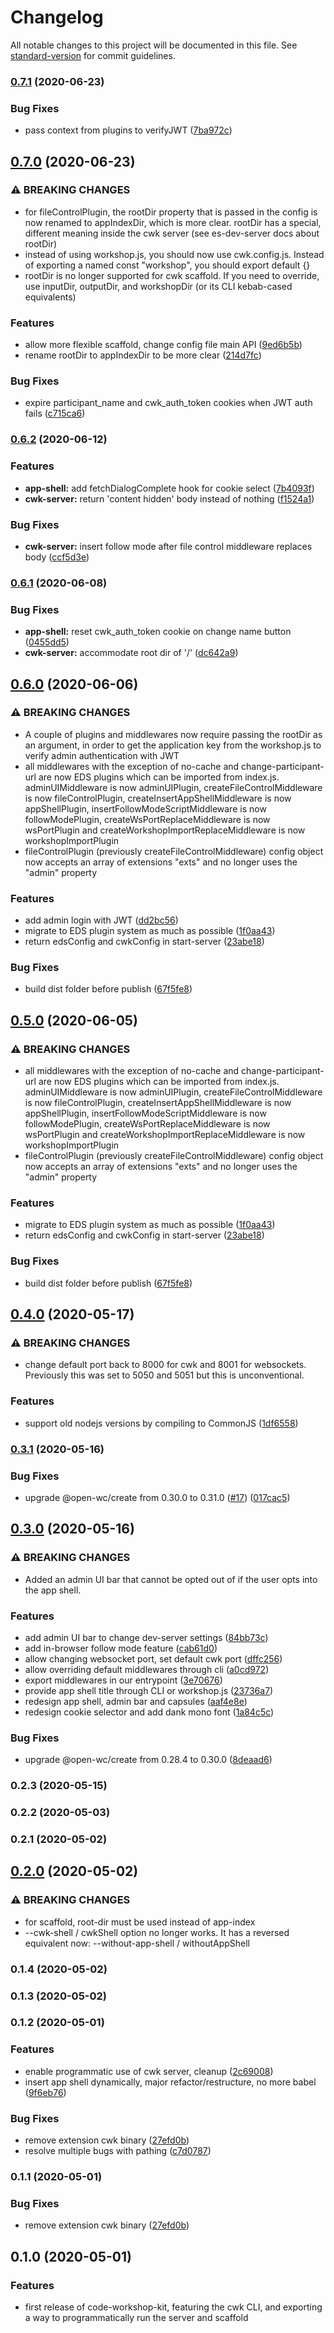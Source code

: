 # Changelog

All notable changes to this project will be documented in this file. See [standard-version](https://github.com/conventional-changelog/standard-version) for commit guidelines.

### [0.7.1](https://github.com/code-workshop-kit/cwk-frontend/compare/0.7.0...0.7.1) (2020-06-23)


### Bug Fixes

* pass context from plugins to verifyJWT ([7ba972c](https://github.com/code-workshop-kit/cwk-frontend/commit/7ba972c321eef3f98bed66bcf3b9151e87c98430))

## [0.7.0](https://github.com/code-workshop-kit/cwk-frontend/compare/0.6.2...0.7.0) (2020-06-23)


### ⚠ BREAKING CHANGES

* for fileControlPlugin, the rootDir property that is passed in the config is now renamed to appIndexDir, which is more clear. rootDir has a special, different meaning inside the cwk server (see es-dev-server docs about rootDir)
* instead of using workshop.js, you should now use cwk.config.js. Instead of exporting a named const "workshop", you should export default {}
* rootDir is no longer supported for cwk scaffold. If you need to override, use inputDir, outputDir, and workshopDir (or its CLI kebab-cased equivalents)

### Features

* allow more flexible scaffold, change config file main API ([9ed6b5b](https://github.com/code-workshop-kit/cwk-frontend/commit/9ed6b5bb14416f289db4f9aa0c182fc47abf8398))
* rename rootDir to appIndexDir to be more clear ([214d7fc](https://github.com/code-workshop-kit/cwk-frontend/commit/214d7fc84317d7505d2c0a62d31cc385300d6b75))


### Bug Fixes

* expire participant_name and cwk_auth_token cookies when JWT auth fails ([c715ca6](https://github.com/code-workshop-kit/cwk-frontend/commit/c715ca6e54e4549bff578fae1ac348b9f9df0551))

### [0.6.2](https://github.com/code-workshop-kit/cwk-frontend/compare/0.6.1...0.6.2) (2020-06-12)


### Features

* **app-shell:** add fetchDialogComplete hook for cookie select ([7b4093f](https://github.com/code-workshop-kit/cwk-frontend/commit/7b4093f4e3474c67fa583b134b2557667006f9d5))
* **cwk-server:** return 'content hidden' body instead of nothing ([f1524a1](https://github.com/code-workshop-kit/cwk-frontend/commit/f1524a11f929f6fda1e5a2cd9bc285feb988af8f))


### Bug Fixes

* **cwk-server:** insert follow mode after file control middleware replaces body ([ccf5d3e](https://github.com/code-workshop-kit/cwk-frontend/commit/ccf5d3e922d99713d5bfc7c914bb042c7bc94006))

### [0.6.1](https://github.com/code-workshop-kit/cwk-frontend/compare/0.6.0...0.6.1) (2020-06-08)


### Bug Fixes

* **app-shell:** reset cwk_auth_token cookie on change name button ([0455dd5](https://github.com/code-workshop-kit/cwk-frontend/commit/0455dd5387e213d0cfab26d6219657e9b555cce7))
* **cwk-server:** accommodate root dir of '/' ([dc642a9](https://github.com/code-workshop-kit/cwk-frontend/commit/dc642a9eee688dea06c58dea38002fde130dc381))

## [0.6.0](https://github.com/code-workshop-kit/cwk-frontend/compare/0.4.0...0.6.0) (2020-06-06)


### ⚠ BREAKING CHANGES

* A couple of plugins and middlewares now require passing the rootDir as an argument, in order to get the application key from the workshop.js to verify admin authentication with JWT
* all middlewares with the exception of no-cache and change-participant-url are now EDS plugins which can be imported from index.js. adminUIMiddleware is now adminUIPlugin, createFileControlMiddleware is now fileControlPlugin, createInsertAppShellMiddleware is now appShellPlugin, insertFollowModeScriptMiddleware is now followModePlugin, createWsPortReplaceMiddleware is now wsPortPlugin and createWorkshopImportReplaceMiddleware is now workshopImportPlugin
* fileControlPlugin (previously createFileControlMiddleware) config object now accepts an array of extensions "exts" and no longer uses the "admin" property

### Features

* add admin login with JWT ([dd2bc56](https://github.com/code-workshop-kit/cwk-frontend/commit/dd2bc564115a50b592c7935d1d99d75c71446860))
* migrate to EDS plugin system as much as possible ([1f0aa43](https://github.com/code-workshop-kit/cwk-frontend/commit/1f0aa43497fd797a86a1b270a0c14246a9b5ab15))
* return edsConfig and cwkConfig in start-server ([23abe18](https://github.com/code-workshop-kit/cwk-frontend/commit/23abe1824cb14af23c25e3e8b8d5179dedfbae5b))


### Bug Fixes

* build dist folder before publish ([67f5fe8](https://github.com/code-workshop-kit/cwk-frontend/commit/67f5fe8e4f904fb920167a105f858f4551360b07))

## [0.5.0](https://github.com/code-workshop-kit/cwk-frontend/compare/0.4.0...0.5.0) (2020-06-05)


### ⚠ BREAKING CHANGES

* all middlewares with the exception of no-cache and change-participant-url are now EDS plugins which can be imported from index.js. adminUIMiddleware is now adminUIPlugin, createFileControlMiddleware is now fileControlPlugin, createInsertAppShellMiddleware is now appShellPlugin, insertFollowModeScriptMiddleware is now followModePlugin, createWsPortReplaceMiddleware is now wsPortPlugin and createWorkshopImportReplaceMiddleware is now workshopImportPlugin
* fileControlPlugin (previously createFileControlMiddleware) config object now accepts an array of extensions "exts" and no longer uses the "admin" property

### Features

* migrate to EDS plugin system as much as possible ([1f0aa43](https://github.com/code-workshop-kit/cwk-frontend/commit/1f0aa43497fd797a86a1b270a0c14246a9b5ab15))
* return edsConfig and cwkConfig in start-server ([23abe18](https://github.com/code-workshop-kit/cwk-frontend/commit/23abe1824cb14af23c25e3e8b8d5179dedfbae5b))


### Bug Fixes

* build dist folder before publish ([67f5fe8](https://github.com/code-workshop-kit/cwk-frontend/commit/67f5fe8e4f904fb920167a105f858f4551360b07))


## [0.4.0](https://github.com/code-workshop-kit/cwk-frontend/compare/0.3.1...0.4.0) (2020-05-17)


### ⚠ BREAKING CHANGES

* change default port back to 8000 for cwk and 8001 for websockets. Previously this was set to 5050 and 5051 but this is unconventional.

### Features

* support old nodejs versions by compiling to CommonJS ([1df6558](https://github.com/code-workshop-kit/cwk-frontend/commit/1df655816e602313f868835ea75f317823ee5eda))

### [0.3.1](https://github.com/code-workshop-kit/cwk-frontend/compare/0.3.0...0.3.1) (2020-05-16)


### Bug Fixes

* upgrade @open-wc/create from 0.30.0 to 0.31.0 ([#17](https://github.com/code-workshop-kit/cwk-frontend/issues/17)) ([017cac5](https://github.com/code-workshop-kit/cwk-frontend/commit/017cac5f435846fcedd18205d0f42e2101d28e3c))

## [0.3.0](https://github.com/code-workshop-kit/cwk-frontend/compare/0.2.3...0.3.0) (2020-05-16)


### ⚠ BREAKING CHANGES

* Added an admin UI bar that cannot be opted out of if the user opts into the app shell.

### Features

* add admin UI bar to change dev-server settings ([84bb73c](https://github.com/code-workshop-kit/cwk-frontend/commit/84bb73cff9a0a9a0e8d33aace46c4f85b95d949a))
* add in-browser follow mode feature ([cab61d0](https://github.com/code-workshop-kit/cwk-frontend/commit/cab61d0cced5dfaa6aca3c3999ef2fc7008382cf))
* allow changing websocket port, set default cwk port ([dffc256](https://github.com/code-workshop-kit/cwk-frontend/commit/dffc256ae9590b50c1218971f925773a3b60b181))
* allow overriding default middlewares through cli ([a0cd972](https://github.com/code-workshop-kit/cwk-frontend/commit/a0cd972b14cef21157612cc198d13658d2849739))
* export middlewares in our entrypoint ([3e70676](https://github.com/code-workshop-kit/cwk-frontend/commit/3e70676b00bfbb1afc73c54d0fd2ee991eb6b846))
* provide app shell title through CLI or workshop.js ([23736a7](https://github.com/code-workshop-kit/cwk-frontend/commit/23736a7727a1c13a6f98b7e831e23a6587c1ea68))
* redesign app shell, admin bar and capsules ([aaf4e8e](https://github.com/code-workshop-kit/cwk-frontend/commit/aaf4e8e2f5eb0d3faac5213b933e6ae8f902a2d4))
* redesign cookie selector and add dank mono font ([1a84c5c](https://github.com/code-workshop-kit/cwk-frontend/commit/1a84c5c0739a19cd12cd944617b31da5e3c6e756))


### Bug Fixes

* upgrade @open-wc/create from 0.28.4 to 0.30.0 ([8deaad6](https://github.com/code-workshop-kit/cwk-frontend/commit/8deaad66c214ac21b14374a5b61910b72875c3ba))

### 0.2.3 (2020-05-15)

### 0.2.2 (2020-05-03)

### 0.2.1 (2020-05-02)

## [0.2.0](https://github.com/code-workshop-kit/cwk-frontend/compare/0.1.4...0.2.0) (2020-05-02)


### ⚠ BREAKING CHANGES

* for scaffold, root-dir must be used instead of app-index
* --cwk-shell / cwkShell option no longer works. It has a reversed equivalent now: --without-app-shell / withoutAppShell

### 0.1.4 (2020-05-02)

### 0.1.3 (2020-05-02)

### 0.1.2 (2020-05-01)


### Features

* enable programmatic use of cwk server, cleanup ([2c69008](https://github.com/code-workshop-kit/cwk-frontend/commit/2c69008efc35018abcf4f3fed75a4c272f689bbe))
* insert app shell dynamically, major refactor/restructure, no more babel ([9f6eb76](https://github.com/code-workshop-kit/cwk-frontend/commit/9f6eb76e24ce2439953129f87965584e97509ad1))


### Bug Fixes

* remove extension cwk binary ([27efd0b](https://github.com/code-workshop-kit/cwk-frontend/commit/27efd0b62317221346735a5dcf1a1231eacc121c))
* resolve multiple bugs with pathing ([c7d0787](https://github.com/code-workshop-kit/cwk-frontend/commit/c7d0787dd9de2d1cfd71d377b1e06bb973ed3c4c))

### 0.1.1 (2020-05-01)


### Bug Fixes

* remove extension cwk binary ([27efd0b](https://github.com/code-workshop-kit/cwk-frontend/commit/27efd0b62317221346735a5dcf1a1231eacc121c))

## 0.1.0 (2020-05-01)


### Features

* first release of code-workshop-kit, featuring the cwk CLI, and exporting a way to programmatically run the server and scaffold
